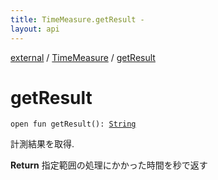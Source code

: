 ```yaml
---
title: TimeMeasure.getResult - 
layout: api
---
```


<div class='api-docs-breadcrumbs'><a href="../index.html">external</a> / <a href="index.html">TimeMeasure</a> / <a href="./get-result.html">getResult</a></div>

# getResult

<div class="signature"><code><span class="keyword">open</span> <span class="keyword">fun </span><span class="identifier">getResult</span><span class="symbol">(</span><span class="symbol">)</span><span class="symbol">: </span><a href="https://kotlinlang.org/api/latest/jvm/stdlib/kotlin/-string/index.html"><span class="identifier">String</span></a></code></div>

計測結果を取得.

**Return**
指定範囲の処理にかかった時間を秒で返す


